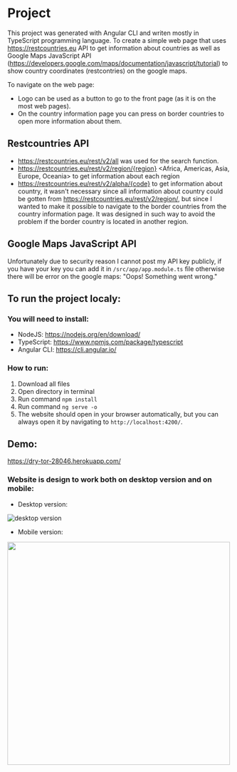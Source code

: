 # Project
This project was generated with Angular CLI and writen mostly in TypeScript programming language.
To create a simple web page that uses https://restcountries.eu API to get information about countries as well as Google Maps JavaScript API (https://developers.google.com/maps/documentation/javascript/tutorial) to show country coordinates (restcontries) on the google maps.

To navigate on the web page:
* Logo can be used as a button to go to the front page (as it is on the most web pages).
* On the country information page you can press on border countries to open more information about them.

## Restcountries API
* https://restcountries.eu/rest/v2/all was used for the search function.
* https://restcountries.eu/rest/v2/region/{region} <Africa, Americas, Asia, Europe, Oceania> to get information about each region 
* https://restcountries.eu/rest/v2/alpha/{code} to get information about country, it wasn't necessary since all information about country could be gotten from https://restcountries.eu/rest/v2/region/, but since I wanted to make it possible to navigate to the border countries from the country information page. It was designed in such way to avoid the problem if the border country is located in another region.

## Google Maps JavaScript API
Unfortunately due to security reason I cannot post my API key publicly, if you have your key you can add it in `/src/app/app.module.ts` file
otherwise there will be error on the google maps: "Oops! Something went wrong."

## To run the project localy:
### You will need to install:
* NodeJS: https://nodejs.org/en/download/
* TypeScript: https://www.npmjs.com/package/typescript
* Angular CLI: https://cli.angular.io/

### How to run:
1. 	Download all files
2. 	Open directory in terminal
3. 	Run command `npm install`
4. 	Run command `ng serve -o`
5. 	The website should open in your browser automatically, but you can always open it by navigating to `http://localhost:4200/`. 


## Demo:
https://dry-tor-28046.herokuapp.com/

### Website is design to work both on desktop version and on mobile:
* Desktop version:

![desktop version](http://artiom.no/images/oslomet/screenshot/desktop.gif)
* Mobile version:

<img src="http://artiom.no/images/oslomet/screenshot/mobile.gif" height="500">
